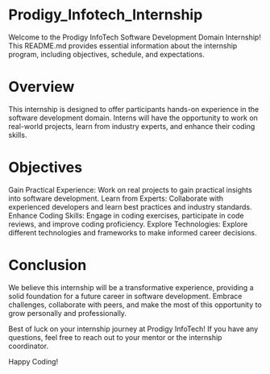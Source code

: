 # Prodigy_Infotech_Internship

Welcome to the Prodigy InfoTech Software Development Domain Internship! This README.md provides essential information about the internship program, including objectives, schedule, and expectations.

# Overview
This internship is designed to offer participants hands-on experience in the software development domain. Interns will have the opportunity to work on real-world projects, learn from industry experts, and enhance their coding skills.

# Objectives
Gain Practical Experience: Work on real projects to gain practical insights into software development.
Learn from Experts: Collaborate with experienced developers and learn best practices and industry standards.
Enhance Coding Skills: Engage in coding exercises, participate in code reviews, and improve coding proficiency.
Explore Technologies: Explore different technologies and frameworks to make informed career decisions.

# Conclusion
We believe this internship will be a transformative experience, providing a solid foundation for a future career in software development. Embrace challenges, collaborate with peers, and make the most of this opportunity to grow personally and professionally.

Best of luck on your internship journey at Prodigy InfoTech! If you have any questions, feel free to reach out to your mentor or the internship coordinator.

Happy Coding!
